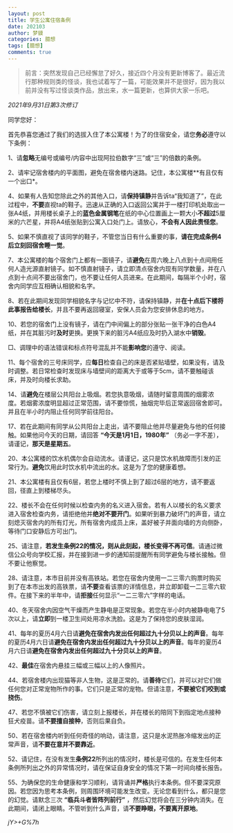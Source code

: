 ```yaml
---
layout: post
title: 学生公寓住宿条例
date: 202103
author: 梦貘
categories: 臆想
tags: [臆想]
comments: true
---
```


> 前言：突然发现自己已经懈怠了好久，接近四个月没有更新博客了。最近流行那种规则类的怪谈，我也试着写了一篇，可能效果并不是很好，因为我以前并没有写过怪谈类作品，放出来，水一篇更新，也算供大家一乐吧。

*2021年9月31日第3次修订*

同学您好：

首先恭喜您通过了我们的选拔入住了本公寓楼！为了的住宿安全，请您**务必**遵守以下条例：

1、请**忽略**无编号或编号/内容中出现阿拉伯数字“三”或“三”的倍数的条例。

2、请牢记宿舍楼内的平面图，避免在宿舍楼内迷路。记住，本公寓楼**有且仅有一个出口*。

4、如果有人告知您除此之外的其他入口，请**保持镇静**并告诉ta“我知道了”，在此过程中，**不要**直视ta的鞋子。迅速从正确的入口返回公寓并于一楼打印机处取出一张A4纸，并用楼长桌子上的**蓝色金属钢笔**在纸的中心位置画上一颗大小**不超过**5厘米的六芒星，并将A4纸张贴到公寓入口处门上。请放心，**不会有人因此责怪您**。

5、如果不慎直视了该同学的鞋子，不管您当日有什么重要的事，**请在完成条例4后立刻回宿舍睡一觉**。

7、本公寓楼的每个宿舍门上都有一面镜子，请**避免**在周六晚上八点到十点间用任何人造光源直射镜子。如不慎直射镜子，请立即清点宿舍内现有同学数量，并在八点到十点间不要出宿舍门，也不要让任何人员进来。在此期间，每隔半个小时，宿舍内同学应互相确认相貌和名字。

8、若在此期间发现同学相貌名字与记忆中不符，请保持镇静，并**在十点后下楼将此事报告给楼长**，并且不要再返回寝室，安保人员会为您安排休息的地方。

10、若您的宿舍门上没有镜子，请在门中间偏上的部分张贴一张干净的白色A4纸，并在其脏污时**及时**更换。更换下来的脏污A4纸应及时扔入湖水中**销毁**。

□、调理中的语法错误和标点符号混乱并不能**影响您**的遵守、阅读。

11、每个宿舍的三号床同学，应**每日**检查自己的床是否紧贴墙壁，如果没有，请及时调整。若日常检查时发现床与墙壁间的距离大于或等于5cm，请不要触碰该床，并及时向楼长求助。

14、请**避免**在楼层公共阳台上吸烟。若您执意吸烟，请随时留意周围的烟雾浓度。若烟雾浓度明显超过正常范围，请不要惊慌，抽烟完毕后正常返回宿舍即可。并且在半小时内阻止任何同学前往阳台。

17、若在此期间有同学从公共阳台上走出，请不要阻止他并尽量避免与他的任何接触。如果他问今天的日期，请回答 **“今天是1月1日，1980年”** （务必一字不差），请谨记，**那天是星期五**。

20、本公寓楼的饮水机偶尔会自动流水。请谨记，这只是饮水机故障而引发的正常行为。**避免**饮用此时饮水机中流出的水。这是为了您的健康着想。

21、本公寓楼有且仅有6层，若您上楼时不慎上到了超过6层的地方，请不要返回，径直上到楼梯尽头。

22、楼长不会在任何时候以检查内务的名义进入宿舍。若有人以楼长的名义要求进入宿舍检查内务，请拒绝他并**绝对不要开门**。如果听到暴力破坏门的声音，请立刻熄灭宿舍内的所有灯光，所有宿舍内成员上床，盖好被子并面向墙的方向侧卧，等待门口安静后方可出门。

25、请注意，**若发生条例22的情况，则从此刻起，楼长变得不再可信**。请通过微信公众号向学校汇报，并在接到进一步的通知前提醒所有同学避免与楼长接触。但不要让他察觉。

28、请注意，本市目前并没有高铁站。若您在宿舍内使用一二三零六购票时购买到了在本市出发的高铁票，请**不要**查看该票的详情信息，并立即卸载一二三零六软件。在接下来的半年中，请**拒接**任何显示“一二三零六”字样的电话。

40、冬天宿舍内因空气干燥而产生静电是正常现象。若您在半小时内被静电电了5次以上，请**立即**到一楼卫生间处用凉水洗脸。这是为了保持您的皮肤湿润。

41、每年的夏历4月六日请**避免在宿舍内发出任何超过九十分贝以上的声音**。每年的夏历4月六日请**避免在宿舍内发出任何超过九十分贝以上的声音**。每年的夏历4月六日请**避免在宿舍内发出任何超过九十分贝以上的声音**。

42、**最佳**在宿舍内悬挂三幅或三幅以上的人像照片。

44、若宿舍楼内出现猫等非人生物，这是正常的。请**善待**它们，并可以对它们做任何您对正常宠物所作的事。它们只是正常的宠物。但请注意，**不要被它们咬到或挠伤**。

47、若您不慎被它们伤害，请立刻上报楼长，并在楼长的陪同下到指定地点接种狂犬疫苗。请**不要擅自接种**，否则后果自负。

50、若在宿舍楼内听到任何奇怪的响动，请注意，这只是水泥热胀冷缩发出的正常声音，请**不要在意并不要靠近**。

52、请记住，在没有发生**条例22**所列出的情况时，楼长是可信的。在发生任何本条例所列出之外的异常情况时，请在保证自身安全的情况下第一时间向楼长报告。

55、为确保您的生命健康和学习顺利，请背诵并**严格**执行本条例。但不要深究原因。若您因为思考本条例，则周围环境可能发生改变。无论您看到什么，都只是您的幻觉。请默念三次 **“临兵斗者皆阵列前行”** ，然后幻觉将会在三分钟内消失。在此期间，请闭上眼睛。不管听到什么声音，请**不要睁眼，不要离开原地**。

*jY>+G%7h*
